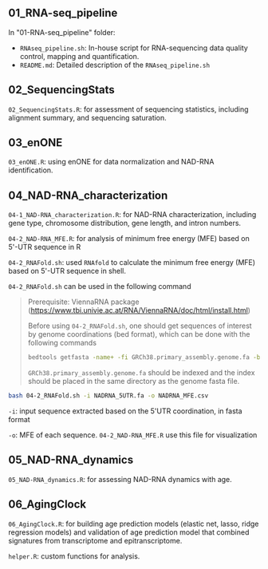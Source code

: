 ## 01_RNA-seq_pipeline

In "01-RNA-seq_pipeline" folder:

- `RNAseq_pipeline.sh`: In-house script for RNA-sequencing data quality control, mapping and quantification. 
- `README.md`: Detailed description of the `RNAseq_pipeline.sh`



## 02_SequencingStats

`02_SequencingStats.R`: for assessment of sequencing statistics, including alignment summary, and sequencing saturation.



## 03_enONE

`03_enONE.R`:  using enONE for data normalization and NAD-RNA identification. 



## 04_NAD-RNA_characterization

`04-1_NAD-RNA_characterization.R`: for NAD-RNA characterization, including gene type, chromosome distribution, gene length, and intron numbers. 

`04-2_NAD-RNA_MFE.R`: for analysis of minimum free energy (MFE) based on 5'-UTR sequence in R

`04-2_RNAFold.sh`: used `RNAfold` to calculate the minimum free energy (MFE) based on 5'-UTR sequence in shell.

`04-2_RNAFold.sh` can be used in the following command 

> Prerequisite: ViennaRNA package (https://www.tbi.univie.ac.at/RNA/ViennaRNA/doc/html/install.html)
>
> Before using `04-2_RNAFold.sh`, one should get sequences of interest by genome coordinations (bed format), which can be done with the following commands
>
> ```bash
> bedtools getfasta -name+ -fi GRCh38.primary_assembly.genome.fa -bed NADRNA_5UTR.bed -fo NADRNA_5UTR.fa
> ```
>
> `GRCh38.primary_assembly.genome.fa` should be indexed and the index should be placed in the same directory as the genome fasta file. 

```bash
bash 04-2_RNAFold.sh -i NADRNA_5UTR.fa -o NADRNA_MFE.csv
```

`-i`: input sequence extracted based on the 5'UTR coordination, in fasta format

`-o`: MFE of each sequence. `04-2_NAD-RNA_MFE.R` use this file for visualization



## 05_NAD-RNA_dynamics

`05_NAD-RNA_dynamics.R`: for assessing NAD-RNA dynamics with age. 



## 06_AgingClock

`06_AgingClock.R`: for building age prediction models (elastic net, lasso, ridge regression models) and validation of age prediction model that combined signatures from transcriptome and epitranscriptome. 



`helper.R`: custom functions for analysis.